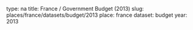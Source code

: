type: na
title: France / Government Budget (2013)
slug: places/france/datasets/budget/2013
place: france
dataset: budget
year: 2013
